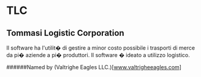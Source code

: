 # TLC
## Tommasi Logistic Corporation
Il software ha l'utilit� di gestire a minor costo possibile i trasporti di merce da pi� aziende a pi� produttori.
Il software � ideato a utilizzo logistico.

######Named by (Valtrighe Eagles LLC.)[www.valtrigheeagles.com]